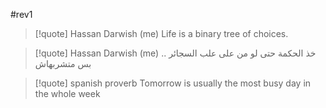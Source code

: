 #rev1
> [!quote] Hassan Darwish (me)
> Life is a binary tree of choices.


> [!quote] Hassan Darwish (me)
> خذ الحكمة حتى لو من على علب السجائر .. بس متشربهاش


> [!quote] spanish proverb
> Tomorrow is usually the most busy day in the whole week


